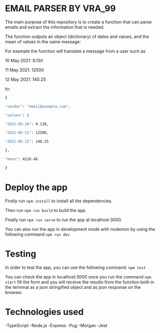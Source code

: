 # EMAIL PARSER BY VRA_99

The main purpose of this repository is to create a function that can parse emails and extract the information that is needed.

The function outputs an object (dictionary) of dates and values, and the mean of values in the same message:

For example the function will translate a message from a user such as 

10 May 2021: 9.130

11 May 2021: 12500

12 May 2021: 140.25

to:

```bash 
{

"sender": "email@example.com",

"values": {

"2021-05-10": 9.130,

"2021-05-11": 12500,

"2021-05-12": 140.25

},

"mean": 4216.46

}
```

# Deploy the app

Firstly run ``` npm install ``` to install all the dependencies.

Then run ``` npm run build ``` to build the app.

Finally run ``` npm run serve ``` to run the app at localhost:3000.

You can also run the app in development mode with nodemon by using the following command ```npm run dev```

# Testing
In order to test the app, you can use the following command:
```npm test```

You can check the app in localhost:3000 once you run the command ```npm start``` fill the form and you will receive the results from the function both in the terminal as a json stringified object and as json response on the browser.

# Technologies used
-TypeScript
-Node.js
-Express
-Pug
-Morgan
-Jest

